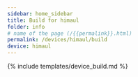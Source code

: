 ```yaml
---
sidebar: home_sidebar
title: Build for himaul
folder: info
# name of the page (/{{permalink}}.html)
permalink: /devices/himaul/build
device: himaul
---
```

{% include templates/device_build.md %}

